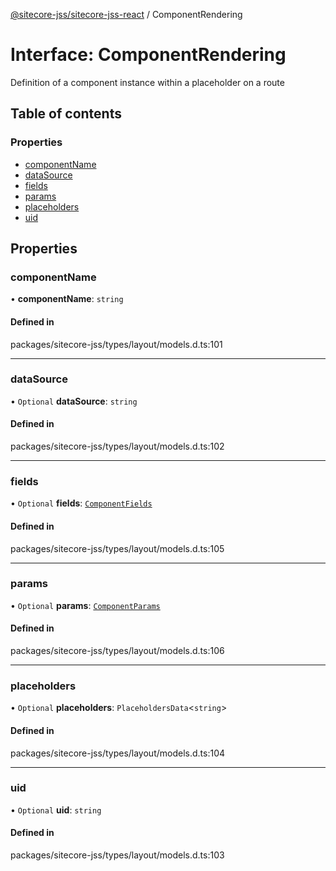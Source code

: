 [@sitecore-jss/sitecore-jss-react](../README.md) / ComponentRendering

# Interface: ComponentRendering

Definition of a component instance within a placeholder on a route

## Table of contents

### Properties

- [componentName](ComponentRendering.md#componentname)
- [dataSource](ComponentRendering.md#datasource)
- [fields](ComponentRendering.md#fields)
- [params](ComponentRendering.md#params)
- [placeholders](ComponentRendering.md#placeholders)
- [uid](ComponentRendering.md#uid)

## Properties

### componentName

• **componentName**: `string`

#### Defined in

packages/sitecore-jss/types/layout/models.d.ts:101

___

### dataSource

• `Optional` **dataSource**: `string`

#### Defined in

packages/sitecore-jss/types/layout/models.d.ts:102

___

### fields

• `Optional` **fields**: [`ComponentFields`](ComponentFields.md)

#### Defined in

packages/sitecore-jss/types/layout/models.d.ts:105

___

### params

• `Optional` **params**: [`ComponentParams`](ComponentParams.md)

#### Defined in

packages/sitecore-jss/types/layout/models.d.ts:106

___

### placeholders

• `Optional` **placeholders**: `PlaceholdersData`\<`string`\>

#### Defined in

packages/sitecore-jss/types/layout/models.d.ts:104

___

### uid

• `Optional` **uid**: `string`

#### Defined in

packages/sitecore-jss/types/layout/models.d.ts:103
